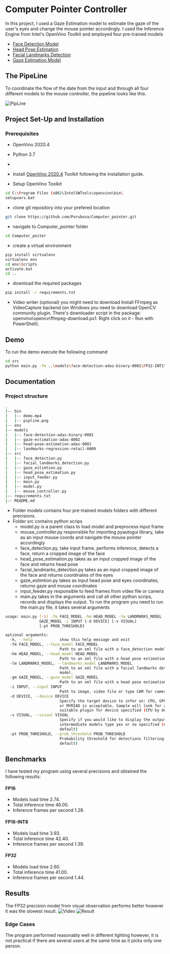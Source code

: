 # Computer Pointer Controller

In this project, I used a Gaze Estimation model to estimate the gaze of the user's eyes and change the
mouse pointer accordingly. I used the Inference Engine from Intel's OpenVino Toolkit and employed 
four pre-trained models
- [Face Detection Model](https://docs.openvinotoolkit.org/latest/_models_intel_face_detection_adas_binary_0001_description_face_detection_adas_binary_0001.html)
- [Head Pose Estimation](https://docs.openvinotoolkit.org/latest/_models_intel_head_pose_estimation_adas_0001_description_head_pose_estimation_adas_0001.html)
- [Facial Landmarks Detection](https://docs.openvinotoolkit.org/latest/_models_intel_landmarks_regression_retail_0009_description_landmarks_regression_retail_0009.html)
- [Gaze Estimation Model](https://docs.openvinotoolkit.org/latest/_models_intel_gaze_estimation_adas_0002_description_gaze_estimation_adas_0002.html)

## The PipeLine
To coordinate the flow of the date from the input and through all four different models to the mouse controller, 
the pipeline looks like this.

![PipLine](https://github.com/Porubova/Computer_pointer/blob/master/bin/pipeline.png)

## Project Set-Up and Installation
### Prerequisites
- OpenVino 2020.4
- Python 3.7
-

- Install [OpenVino 2020.4](https://docs.openvinotoolkit.org/latest/index.html) Toolkit following the installation guide.
- Setup OpenVino Toolkit
```sh
cd C:\Program Files (x86)\IntelSWTools\openvino\bin\
setupvars.bat
```
- clone git repository into your prefered location
```sh
git clone https://github.com/Porubova/Computer_pointer.git
```
- navigate to Computer_pointer folder

```sh
cd Computer_poiter
```
- create a virtual environment
```sh 
pip install virtualenv
virtualenv env
cd env\Scripts
activate.bat
cd ..
```
- download the required packages 
```sh
pip install -r requirements.txt
```

- Video writer (optional)
you might need to download 
Install FFmpeg as VideoCapture backend (on Windows you need to download OpenCV community plugin. 
There's downloader script in the package: openvino\opencv\ffmpeg-download.ps1.
Right click on it - Run with PowerShell).
 
## Demo


To run the demo execute the following command

```sh
cd src
python main.py -fm ..\models\face-detection-adas-binary-0001\FP32-INT1\face-detection-adas-binary-0001 -hm ..\models\head-pose-estimation-adas-0001\FP32\head-pose-estimation-adas-0001 -lm ..\models\landmarks-regression-retail-0009\FP32\landmarks-regression-retail-0009 -gm ..\models\gaze-estimation-adas-0002\FP32\gaze-estimation-adas-0002 -i ..\bin\demo.mp4 -v yes
```

## Documentation
### Project structure
```sh
.
|-- bin
|   |-- demo.mp4
|   |-- pipline.png
|-- env
|-- models
|   |-- face-detection-adas-binary-0001
|   |-- gaze-estimation-adas-0002
|   |-- head-pose-estimation-adas-0001
|   |-- landmarks-regression-retail-0009
|-- src
|   |-- face_detection.py 
|   |-- facial_landmarks_detection.py
|   |-- gaze_estimtion.py
|   |-- head_pose_estimation.py
|   |-- input_feeder.py
|   |-- main.py
|   |-- model.py
|   |-- mouse_controller.py
|-- requirements.txt
|-- README.md

```
- Folder models contains four pre-trained models folders with different precisions.
- Folder src contains python scrips 
  -  model.py is a parent class to load model and preprocess input frame
  -  mouse_controller.py responsible for importing pyautogui library, take as an input 
     mouse coords and navigate the mouse pointer accordingly
  - face_detection.py, take input frame, performs inference, detects a face, return a cropped image of the face
  - head_pose_estimation.py takes as an input cropped image of the face and returns head pose
  - facial_landmarks_detection.py takes as an input cropped image of the face and returns coordinates of the eyes
  - gaze_estimtion.py takes as input head pose and eyes coordinates, returns gaze and mouse coordinates
  - input_feeder.py responsible to feed frames from video file or camera
  - main.py takes in the arguments and call all other python scrips, records and displays the output. 
To run the program you need to run the main.py file, it takes several arguments

```sh
usage: main.py [-h] -fm FACE_MODEL -hm HEAD_MODEL -lm LANDMARKS_MODEL -gm
               GAZE_MODEL -i INPUT [-d DEVICE] [-v VISUAL]
               [-pt PROB_THRESHOLD]

optional arguments:
  -h, --help            show this help message and exit
  -fm FACE_MODEL, --face_model FACE_MODEL
                        Path to an xml file with a face_detection model.
  -hm HEAD_MODEL, --head_model HEAD_MODEL
                        Path to an xml file with a head pose estimation model.
  -lm LANDMARKS_MODEL, --landmarks_model LANDMARKS_MODEL
                        Path to an xml file with a facial landmarks detection
                        model.
  -gm GAZE_MODEL, --gaze_model GAZE_MODEL
                        Path to an xml file with a head pose estimation model.
  -i INPUT, --input INPUT
                        Path to image, video file or type CAM for camera
  -d DEVICE, --device DEVICE
                        Specify the target device to infer on: CPU, GPU, FPGA
                        or MYRIAD is acceptable. Sample will look for a
                        suitable plugin for device specified (CPU by default)
  -v VISUAL, --visual VISUAL
                        Specify if you would like to display the outputs of
                        intermediate models type yes or no specified (no by
                        default)
  -pt PROB_THRESHOLD, --prob_threshold PROB_THRESHOLD
                        Probability threshold for detections filtering(0.6 by
                        default)
```

## Benchmarks
I have tested my program using several precisions and obtained the following results:
#### FP16
- Models load time 2.74.
- Total inference time 46.00.
- Inference frames per second 1.28.
#### FP16-INT8
- Models load time 3.93.
- Total inference time 42.40.
- Inference frames per second 1.39.
#### FP32
- Models load time 2.60.
- Total inference time 41.00.
- Inference frames per second 1.44.

## Results
The FP32 precision model from visual observation performs better however it was the slowest result.
![Video](hhttps://www.youtube.com/watch?v=1T39af62ZiE)
![Result](https://github.com/Porubova/Computer_pointer/blob/master/bin/Capture.PNG)


### Edge Cases
The program performed reasonably well in different lighting however, it is not practical if there are several users
at the same time as it picks only one person. 
